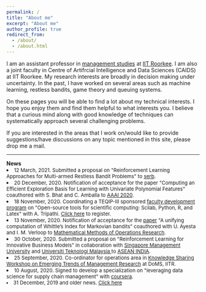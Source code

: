 ```yaml
---
permalink: /
title: "About me"
excerpt: "About me"
author_profile: true
redirect_from: 
  - /about/
  - /about.html
---
```

    
    
 <p>I am an assistant professor in <a href = "https://www.iitr.ac.in/departments/DM/" target="_blank">management studies</a>  at <a href = "https://www.iitr.ac.in/" target="_blank">IIT Roorkee</a>. I am also a joint faculty in Centre of Artifrcial
Intelligence and Data Sciences (CAIDS) at IIT Roorkee. My research interests are broadly in decision making under uncertainty. In the past, I have worked on several areas such as machine learning, restless bandits, game theory and queuing systems. </p>

<p>On these pages you will be able to find a lot about my technical interests. I hope you enjoy them and find them helpful to what interests you. I believe that a curious mind along with good knowledge of techniques can systematically approach several challenging problems. </p> 

<p>If you are interested in the areas that I work on/would like to provide suggestions/have discussions on any topic mentioned in this site, please drop me  a mail.</p>

<hr>
<b>News</b>


<li> <font size="2">12 March, 2021. Submitted a proposal on "Reinforcement Learning Approaches for Multi-armed
Restless Bandit Problems" to <a href = "https://serbonline.in" target="_blank">serb</a>.</font></li> 


<li> <font size="2">20 December, 2020. Notification of acceptance for the paper "Computing an Efficient Exploration Basis for Learning with Univariate Polynomial Features" coauthored with S. Bhat and C. Amballa to <a href = "https://aaai.org/Conferences/AAAI-20/" target="_blank">AAAI 2020</a>.</font></li>


<li> <font size="2"> 18 November, 2020. Coordinating a TEQIP-III sponsored <a href = "https://drive.google.com/file/d/16-nOEuUeFmZNfU8ciNS6rqQsnaii7Bzm/view?usp=sharing" target="_blank">faculty development program</a> on "Open-source tools for scientific
computing: Scilab, Python, R, and Latex" with A. Tripathi. <a href = "https://docs.google.com/forms/d/e/1FAIpQLSeGfxU0sMHLiXazPmvTTW8Igll9H-5enJHAuv_eXuR0i_QGmA/viewform?usp=sf_link" target="_blank">Click here</a> to register.</font></li>



<li> <font size="2">13 November, 2020. Notification of acceptance for the <a href = "https://link.springer.com/article/10.1007/s00186-020-00731-9" target="_blank">paper</a> "A unifying computation of Whittle’s Index for Markovian bandits" coauthored with U. Ayesta and I. M. Verloop to <a href = "https://www.springer.com/mathematics/journal/186" target="_blank">Mathematical Methods of Operations Research</a>.</font></li>


<li> <font size="2">30 October, 2020. Submitted a proposal on "Reinforcement Learning for Innovative Business Models" in collaboration with <a href = "
https://www.smu.edu.sg/" target="_blank">Singapore Management University</a> and <a href = "
https://www.smu.edu.sg/" target="_blank">Universiti Teknologi Malaysia
</a> to <a href = "https://aistic.gov.in/ASEAN/aistdfCollaborative" target="_blank">ASEAN INDIA</a>.</font></li>


<li> <font size="2">25 September, 2020. Co-ordinator for operations area in <a href = "https://sites.google.com/view/etmr2020/home" target="_blank">Knowledge Sharing Workshop on Emerging Trends of Management Research</a> at DoMS, IITR. 

<li> <font size="2">10 August, 2020. Signed to develop a specialization on "leveraging data science for supply chain management" with <a href = "https://www.coursera.org/" target="_blank">coursera</a>.</font></li>

<li> <font size="2">31 December, 2019 and older news. <a href="/markdown/oldnews.html">Click here</a></font></li>

